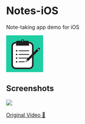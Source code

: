 # Notes-iOS
Note-taking app demo for iOS

<kbd><img src="https://raw.githubusercontent.com/ahmeteminkara/notes-ios/main/notes/Assets.xcassets/AppIcon.appiconset/Icon-App-76x76%402x.png" width="100" /></kbd>

## Screenshots
<kbd><img src="https://raw.githubusercontent.com/ahmeteminkara/notes-ios/master/media/image.gif" width="250" /></kbd> 

[Original Video 🔗](https://raw.githubusercontent.com/ahmeteminkara/notes-ios/master/media/video.mov)
